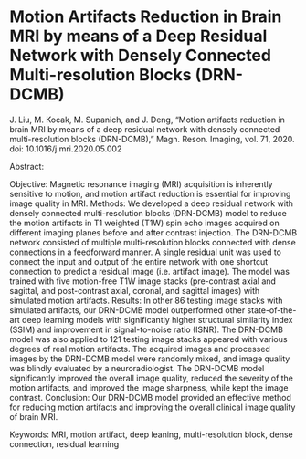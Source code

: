 # Motion Artifacts Reduction in Brain MRI by means of a Deep Residual Network with Densely Connected Multi-resolution Blocks (DRN-DCMB)

J. Liu, M. Kocak, M. Supanich, and J. Deng, “Motion artifacts reduction in brain MRI by means of a deep residual network with densely connected multi-resolution blocks (DRN-DCMB),” Magn. Reson. Imaging, vol. 71, 2020. doi: 10.1016/j.mri.2020.05.002


Abstract:

Objective: Magnetic resonance imaging (MRI) acquisition is inherently sensitive to motion, and motion artifact reduction is essential for improving image quality in MRI. Methods: We developed a deep residual network with densely connected multi-resolution blocks (DRN-DCMB) model to reduce the motion artifacts in T1 weighted (T1W) spin echo images acquired on different imaging planes before and after contrast injection. The DRN-DCMB network consisted of multiple multi-resolution blocks connected with dense connections in a feedforward manner. A single residual unit was used to connect the input and output of the entire network with one shortcut connection to predict a residual image (i.e. artifact image). The model was trained with five motion-free T1W image stacks (pre-contrast axial and sagittal, and post-contrast axial, coronal, and sagittal images) with simulated motion artifacts. Results: In other 86 testing image stacks with simulated artifacts, our DRN-DCMB model outperformed other state-of-the-art deep learning models with significantly higher structural similarity index (SSIM) and improvement in signal-to-noise ratio (ISNR). The DRN-DCMB model was also applied to 121 testing image stacks appeared with various degrees of real motion artifacts. The acquired images and processed images by the DRN-DCMB model were randomly mixed, and image quality was blindly evaluated by a neuroradiologist. The DRN-DCMB model significantly improved the overall image quality, reduced the severity of the motion artifacts, and improved the image sharpness, while kept the image contrast. Conclusion:  Our DRN-DCMB model provided an effective method for reducing motion artifacts and improving the overall clinical image quality of brain MRI.

Keywords: MRI, motion artifact, deep leaning, multi-resolution block, dense connection, residual learning



